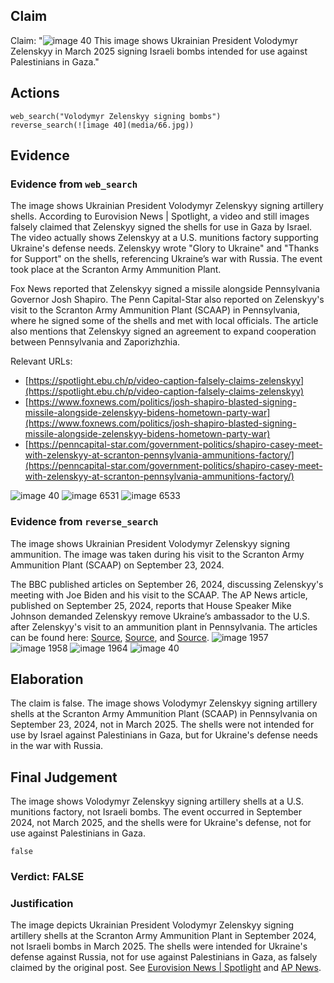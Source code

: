 ## Claim
Claim: "![image 40](media/66.jpg) This image shows Ukrainian President Volodymyr Zelenskyy in March 2025 signing Israeli bombs intended for use against Palestinians in Gaza."

## Actions
```
web_search("Volodymyr Zelenskyy signing bombs")
reverse_search(![image 40](media/66.jpg))
```

## Evidence
### Evidence from `web_search`
The image shows Ukrainian President Volodymyr Zelenskyy signing artillery shells. According to Eurovision News | Spotlight, a video and still images falsely claimed that Zelenskyy signed the shells for use in Gaza by Israel. The video actually shows Zelenskyy at a U.S. munitions factory supporting Ukraine's defense needs. Zelenskyy wrote "Glory to Ukraine" and "Thanks for Support" on the shells, referencing Ukraine’s war with Russia. The event took place at the Scranton Army Ammunition Plant.

Fox News reported that Zelenskyy signed a missile alongside Pennsylvania Governor Josh Shapiro. The Penn Capital-Star also reported on Zelenskyy's visit to the Scranton Army Ammunition Plant (SCAAP) in Pennsylvania, where he signed some of the shells and met with local officials. The article also mentions that Zelenskyy signed an agreement to expand cooperation between Pennsylvania and Zaporizhzhia.

Relevant URLs:
*   [https://spotlight.ebu.ch/p/video-caption-falsely-claims-zelenskyy](https://spotlight.ebu.ch/p/video-caption-falsely-claims-zelenskyy)
*   [https://www.foxnews.com/politics/josh-shapiro-blasted-signing-missile-alongside-zelenskyy-bidens-hometown-party-war](https://www.foxnews.com/politics/josh-shapiro-blasted-signing-missile-alongside-zelenskyy-bidens-hometown-party-war)
*   [https://penncapital-star.com/government-politics/shapiro-casey-meet-with-zelenskyy-at-scranton-pennsylvania-ammunitions-factory/](https://penncapital-star.com/government-politics/shapiro-casey-meet-with-zelenskyy-at-scranton-pennsylvania-ammunitions-factory/)

![image 40](media/66.jpg)
![image 6531](media/2025-08-29_19-56-1756497391-787313.jpg)
![image 6533](media/2025-08-29_19-56-1756497395-841318.jpg)


### Evidence from `reverse_search`
The image shows Ukrainian President Volodymyr Zelenskyy signing ammunition. The image was taken during his visit to the Scranton Army Ammunition Plant (SCAAP) on September 23, 2024.

The BBC published articles on September 26, 2024, discussing Zelenskyy's meeting with Joe Biden and his visit to the SCAAP. The AP News article, published on September 25, 2024, reports that House Speaker Mike Johnson demanded Zelenskyy remove Ukraine’s ambassador to the U.S. after Zelenskyy's visit to an ammunition plant in Pennsylvania.
The articles can be found here: [Source](https://www.bbc.co.uk/news/articles/c80rkv0k4j8o), [Source](https://www.bbc.com/news/articles/c80rkv0k4j8o), and [Source](https://apnews.com/article/zelenskyy-johnson-ambassador-ukraine-biden-harris-trump-d81b0a055d99cfd4804b3f2c00915d09).
![image 1957](media/2025-07-20_10-54-1753008878-460366.jpg)
![image 1958](media/2025-07-20_10-54-1753008879-003048.jpg)
![image 1964](media/2025-07-20_10-54-1753008881-965155.jpg)
![image 40](media/66.jpg)

## Elaboration
The claim is false. The image shows Volodymyr Zelenskyy signing artillery shells at the Scranton Army Ammunition Plant (SCAAP) in Pennsylvania on September 23, 2024, not in March 2025. The shells were not intended for use by Israel against Palestinians in Gaza, but for Ukraine's defense needs in the war with Russia.


## Final Judgement
The image shows Volodymyr Zelenskyy signing artillery shells at a U.S. munitions factory, not Israeli bombs. The event occurred in September 2024, not March 2025, and the shells were for Ukraine's defense, not for use against Palestinians in Gaza.

`false`

### Verdict: FALSE

### Justification
The image depicts Ukrainian President Volodymyr Zelenskyy signing artillery shells at the Scranton Army Ammunition Plant in September 2024, not Israeli bombs in March 2025. The shells were intended for Ukraine's defense against Russia, not for use against Palestinians in Gaza, as falsely claimed by the original post. See [Eurovision News | Spotlight](https://spotlight.ebu.ch/p/video-caption-falsely-claims-zelenskyy) and [AP News](https://apnews.com/article/zelenskyy-johnson-ambassador-ukraine-biden-harris-trump-d81b0a055d99cfd4804b3f2c00915d09).
